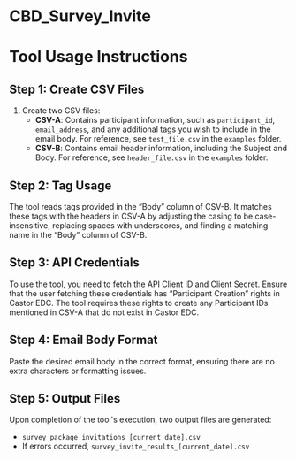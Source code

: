# CBD_Survey_Invite

# Tool Usage Instructions

## Step 1: Create CSV Files

1. Create two CSV files:
    - **CSV-A**: Contains participant information, such as `participant_id`, `email_address`, and any additional tags you wish to include in the email body. For reference, see `test_file.csv` in the `examples` folder.
    - **CSV-B**: Contains email header information, including the Subject and Body. For reference, see `header_file.csv` in the `examples` folder.

## Step 2: Tag Usage

The tool reads tags provided in the “Body” column of CSV-B. It matches these tags with the headers in CSV-A by adjusting the casing to be case-insensitive, replacing spaces with underscores, and finding a matching name in the “Body” column of CSV-B.

## Step 3: API Credentials

To use the tool, you need to fetch the API Client ID and Client Secret. Ensure that the user fetching these credentials has “Participant Creation” rights in Castor EDC. The tool requires these rights to create any Participant IDs mentioned in CSV-A that do not exist in Castor EDC.

## Step 4: Email Body Format

Paste the desired email body in the correct format, ensuring there are no extra characters or formatting issues.

## Step 5: Output Files

Upon completion of the tool's execution, two output files are generated:
- `survey_package_invitations_[current_date].csv`
- If errors occurred, `survey_invite_results_[current_date].csv`
